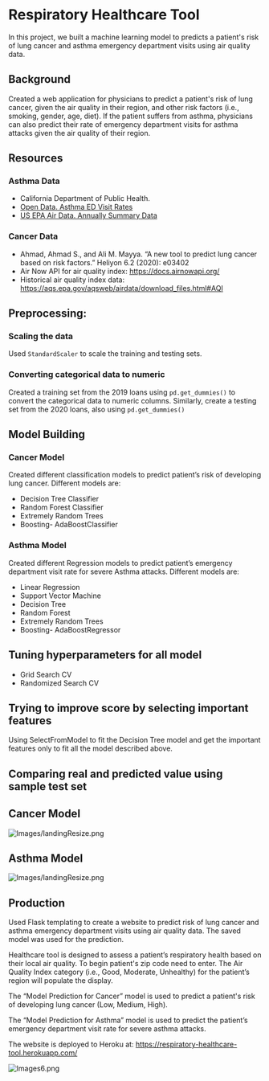 # Respiratory Healthcare Tool

In this project, we built a machine learning model to predicts a patient's risk of lung cancer and asthma emergency department visits using air quality data.

## Background
Created a web application for physicians to predict a patient's risk of lung cancer, given the air quality in their region, and other risk factors (i.e., smoking, gender, age, diet). If the patient suffers from asthma, physicians can also predict their rate of emergency department visits for asthma attacks given the air quality of their region. 


## Resources
### Asthma Data
* California Department of Public Health.
* [Open Data. Asthma ED Visit Rates](https://data.chhs.ca.gov/dataset/asthma-ed-visit-rates-lghc-indicator-07)
* [US EPA Air Data. Annually Summary Data](https://aqs.epa.gov/aqsweb/airdata/download_files.html#Annual)

### Cancer Data
* Ahmad, Ahmad S., and Ali M. Mayya. “A new tool to predict lung cancer based on risk factors.” Heliyon 6.2 (2020): e03402
* Air Now API for air quality index: https://docs.airnowapi.org/
* Historical air quality index data: https://aqs.epa.gov/aqsweb/airdata/download_files.html#AQI


## Preprocessing: 
### Scaling the data
Used `StandardScaler` to scale the training and testing sets. 
### Converting categorical data to numeric
Created a training set from the 2019 loans using `pd.get_dummies()` to convert the categorical data to numeric columns. Similarly, create a testing set from the 2020 loans, also using `pd.get_dummies()`

## Model Building
### Cancer Model
Created different classification models to predict patient’s risk of developing lung cancer. Different models are:
* Decision Tree Classifier
* Random Forest Classifier
* Extremely Random Trees
* Boosting- AdaBoostClassifier

### Asthma Model
Created different Regression models to predict patient’s emergency department visit rate for severe Asthma attacks. Different models are:
* Linear Regression
* Support Vector Machine
* Decision Tree 
* Random Forest 
* Extremely Random Trees
* Boosting- AdaBoostRegressor

## Tuning hyperparameters for all model
* Grid Search CV
* Randomized Search CV

## Trying to improve score by selecting important features 
Using SelectFromModel to fit the Decision Tree model and get the important features only to fit all the model described above.


## Comparing real and predicted value using sample test set
## Cancer Model
![Images/landingResize.png](Images/comp1.png)

## Asthma Model
![Images/landingResize.png](Images/comp2.png)

## Production
Used Flask templating to create a website to predict risk of lung cancer and asthma emergency department visits using air quality data. The saved model was used for the prediction.

Healthcare tool is designed to assess a patient’s respiratory health based on their local air quality. To begin patient's zip code need to enter. The Air Quality Index category (i.e., Good, Moderate, Unhealthy) for the patient’s region will populate the display.

The “Model Prediction for Cancer” model is used to predict a patient's risk of developing lung cancer (Low, Medium, High). 

The “Model Prediction for Asthma” model is used to predict the patient’s emergency department visit rate for severe asthma attacks. 

The website is deployed to Heroku at: https://respiratory-healthcare-tool.herokuapp.com/

![Images6.png](Images/heroku.png)

